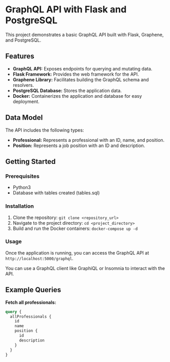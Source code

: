 # GraphQL API with Flask and PostgreSQL

This project demonstrates a basic GraphQL API built with Flask, Graphene, and PostgreSQL.

## Features

*   **GraphQL API:** Exposes endpoints for querying and mutating data.
*   **Flask Framework:** Provides the web framework for the API.
*   **Graphene Library:**  Facilitates building the GraphQL schema and resolvers.
*   **PostgreSQL Database:**  Stores the application data.
*   **Docker:** Containerizes the application and database for easy deployment.

## Data Model

The API includes the following types:

*   **Professional:** Represents a professional with an ID, name, and position.
*   **Position:** Represents a job position with an ID and description.

## Getting Started

### Prerequisites

*   Python3
*   Database with tables created (tables.sql)

### Installation

1.  Clone the repository: `git clone <repository_url>`
2.  Navigate to the project directory: `cd <project_directory>`
3.  Build and run the Docker containers: `docker-compose up -d`

### Usage

Once the application is running, you can access the GraphQL API at `http://localhost:5000/graphql`.

You can use a GraphQL client like GraphiQL or Insomnia to interact with the API.

## Example Queries

**Fetch all professionals:**

```graphql
query {
  allProfessionals {
    id
    name
    position {
      id
      description
    }
  }
}
